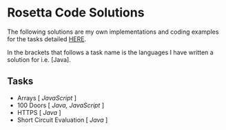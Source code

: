 # Rosetta Code Solutions
The following solutions are my own implementations and coding examples for the tasks detailed [HERE][1].

In the brackets that follows a task name is the languages I have written a solution for i.e. [Java].

## Tasks
+ Arrays [ *JavaScript* ]
+ 100 Doors [ *Java, JavaScript* ]
+ HTTPS [ *Java* ] 
+ Short Circuit Evaluation [ *Java* ]

[1]: https://rosettacode.org/wiki/Category:Programming_Tasks
